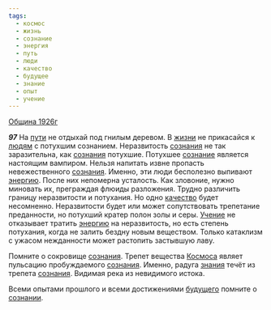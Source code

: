 ```yaml
---
tags:
  - космос
  - жизнь
  - сознание
  - энергия
  - путь
  - люди
  - качество
  - будущее
  - знание
  - опыт
  - учение
---
```


[Община 1926г](/agni/1926)

___97___
На [пути](/tag/#путь) не отдыхай под гнилым деревом. В [жизни](/tag/#жизнь) не прикасайся к [людям](/tag/#люди) с потухшим сознанием. Неразвитость [сознания](/tag/#сознание) не так заразительна, как [сознания](/tag/#сознание) потухшие. Потухшее [сознание](/tag/#сознание) является настоящим вампиром. Нельзя напитать извне пропасть невежественного [сознания](/tag/#сознание). Именно, эти люди бесполезно выпивают [энергию](/tag/#энергия). После них непомерна усталость. Как зловоние, нужно миновать их, преграждая флюиды разложения. Трудно различить границу неразвитости и потухания. Но одно [качество](/tag/#качество) будет несомненно. Неразвитости будет или может сопутствовать трепетание преданности, но потухший кратер полон золы и серы. [Учение](/tag/#учение) не отказывает тратить [энергию](/tag/#энергия) на неразвитость, но есть степень потухания, когда не залить бездну новым веществом. Только катаклизм с ужасом нежданности может растопить застывшую лаву.   

Помните о сокровище [сознания](/tag/#сознание). Трепет вещества [Космоса](/tag/#космос) являет пульсацию пробуждаемого [сознания](/tag/#сознание). Именно, радуга [знания](/tag/#знание) течёт из трепета [сознания](/tag/#сознание). Видимая река из невидимого истока.   

Всеми опытами прошлого и всеми достижениями [будущего](/tag/#будущее) помните о [сознании](/tag/#сознание).   

